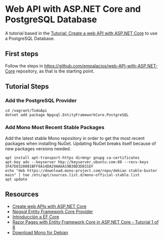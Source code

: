 # Web API with ASP.NET Core and PostgreSQL Database
A tutorial based in the [Tutorial: Create a web API with ASP.NET Core](https://github.com/empalacios/web-API-with-ASP.NET-Core) to use a PostgreSQL Database.

## First steps
Follow the steps in https://github.com/empalacios/web-API-with-ASP.NET-Core repository, as that is the starting point.

## Tutorial Steps
### Add the PostgreSQL Provider
```
cd /vagrant/TodoApi
dotnet add package Npgsql.EntityFrameworkCore.PostgreSQL
```

### Add Mono Most Recent Stable Packages
Add the latest stable Mono repository in order to get the most recent packages when installing NuGet. Updating NuGet breaks itself because of new packages versions needed.
```
apt install apt-transport-https dirmngr gnupg ca-certificates
apt-key adv --keyserver hkp://keyserver.ubuntu.com:80 --recv-keys 3FA7E0328081BFF6A14DA29AA6A19B38D3D831EF
echo "deb https://download.mono-project.com/repo/debian stable-buster main" | tee /etc/apt/sources.list.d/mono-official-stable.list
apt update
```

## Resources
-  [Create web APIs with ASP.NET Core](https://docs.microsoft.com/en-us/aspnet/core/web-api/?view=aspnetcore-5.0)
-  [Npgsql Entity Framework Core Provider](https://www.npgsql.org/efcore/)
-  [Introducción a EF Core](https://docs.microsoft.com/es-es/ef/core/get-started/overview/first-app?tabs=netcore-cli)
-  [Razor Pages with Entity Framework Core in ASP.NET Core - Tutorial 1 of 8](https://docs.microsoft.com/en-us/aspnet/core/data/ef-rp/intro?view=aspnetcore-5.0&tabs=visual-studio-code)
-  [Download Mono for Debian](https://www.mono-project.com/download/stable/#download-lin-debian)
